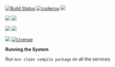 [![Build Status](https://travis-ci.org/stackroute/ibm-wave3-plasma.svg?branch=v1.0.0)](https://travis-ci.org/stackroute/ibm-wave3-plasma)
[![codecov](https://codecov.io/gh/stackroute/ibm-wave3-plasma/branch/v1.0.0/graph/badge.svg)](https://codecov.io/gh/stackroute/ibm-wave3-plasma)
![](https://img.shields.io/codecov/c/github/stackroute/ibm-wave3-plasma.svg?style=flat)

![](https://img.shields.io/snyk/vulnerabilities/github/stackroute/ibm-wave3-plasma.svg?style=popout)
![](https://img.shields.io/github/issues/stackroute/<repo_name>.svg?style=popout)

![](https://img.shields.io/github/contributors/stackroute/ibm-wave3-plasma.svg?style=popout)
![](https://img.shields.io/github/last-commit/stackroute/ibm-wave3-plasma.svg?style=popout)

![](https://img.shields.io/github/repo-size/stackroute/ibm-wave3-plasma.svg?style=popout)
[![License](https://img.shields.io/badge/License-Apache%202.0-blue.svg)](https://opensource.org/licenses/Apache-2.0)


****Running the System****

Run ```mvn clean compile package``` on all the services
